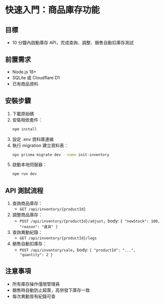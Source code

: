 # 快速入門：商品庫存功能

## 目標
- 10 分鐘內啟動庫存 API，完成查詢、調整、銷售自動扣庫存測試

## 前置需求
- Node.js 18+
- SQLite 或 Cloudflare D1
- 已有商品資料

## 安裝步驟
1. 下載原始碼
2. 安裝相依套件：
   ```sh
   npm install
   ```
3. 設定 .env 資料庫連線
4. 執行 migration 建立資料表：
   ```sh
   npx prisma migrate dev --name init-inventory
   ```
5. 啟動本地伺服器：
   ```sh
   npm run dev
   ```

## API 測試流程
1. 查詢商品庫存：
   - `GET /api/inventory/{productId}`
2. 調整商品庫存：
   - `POST /api/inventory/{productId}/adjust`，body: `{ "newStock": 100, "reason": "進貨" }`
3. 查詢異動紀錄：
   - `GET /api/inventory/{productId}/logs`
4. 銷售自動扣庫存：
   - `POST /api/inventory/sale`，body: `{ "productId": "...", "quantity": 2 }`

## 注意事項
- 所有庫存操作僅限管理員
- 銷售時自動防止超賣，高併發下庫存一致
- 每次異動皆有紀錄可查
